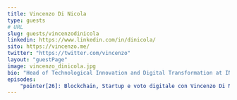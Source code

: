 ```yaml
---
title: Vincenzo Di Nicola
type: guests
# URL
slug: guests/vincenzodinicola
linkedin: https://www.linkedin.com/in/dinicola/
sito: https://vincenzo.me/
twitter: "https://twitter.com/vincenzo"
layout: "guestPage"
image: vincenzo_dinicola.jpg
bio: "Head of Technological Innovation and Digital Transformation at INPS"
episodes: 
    "pointer[26]: Blockchain, Startup e voto digitale con Vincenzo Di Nicola": "/p/pointer26-blockchain-startup-e-voto-digitale-con-vincenzo-di-nicola/"
---
```


